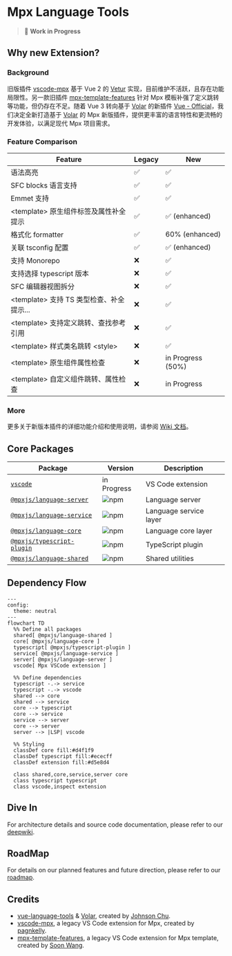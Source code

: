 # Mpx Language Tools

<div align="center">
<!-- etc. download icon -->
</div>

> 🚧 **Work in Progress**

## Why new Extension?

### Background

旧版插件 [vscode-mpx] 基于 Vue 2 的 [Vetur] 实现，目前维护不活跃，且存在功能局限性。另一款旧插件 [mpx-template-features] 针对 Mpx 模板补强了定义跳转等功能，但仍存在不足。随着 Vue 3 转向基于 [Volar] 的新插件 [Vue - Official][vue-official]，我们决定全新打造基于 [Volar] 的 Mpx 新版插件，提供更丰富的语言特性和更流畅的开发体验，以满足现代 Mpx 项目需求。

### Feature Comparison

| Feature                                    | Legacy | New               |
| ------------------------------------------ | ------ | ----------------- |
| 语法高亮                                   | ✅     | ✅                |
| SFC blocks 语言支持                        | ✅     | ✅                |
| Emmet 支持                                 | ✅     | ✅                |
| \<template\> 原生组件标签及属性补全提示    | ✅     | ✅ (enhanced)     |
| 格式化 formatter                           | ✅     | 60% (enhanced)    |
| 关联 tsconfig 配置                         | ✅     | ✅ (enhanced)     |
| 支持 Monorepo                              | ❌     | ✅                |
| 支持选择 typescript 版本                   | ❌     | ✅                |
| SFC 编辑器视图拆分                         | ❌     | ✅                |
| \<template\> 支持 TS 类型检查、补全提示... | ❌     | ✅                |
| \<template\> 支持定义跳转、查找参考引用    | ❌     | ✅                |
| \<template\> 样式类名跳转 \<style\>        | ❌     | ✅                |
| \<template\> 原生组件属性检查              | ❌     | in Progress (50%) |
| \<template\> 自定义组件跳转、属性检查      | ❌     | in Progress       |

### More

更多关于新版本插件的详细功能介绍和使用说明，请参阅 [Wiki 文档][mpx-vscode-wiki]。

## Core Packages

| Package                                  | Version             | Description            |
| ---------------------------------------- | ------------------- | ---------------------- |
| [`vscode`][mpx-vscode-readme]            | in Progress         | VS Code extension      |
| [`@mpxjs/language-server`][server-pkg]   | ![npm][server-npm]  | Language server        |
| [`@mpxjs/language-service`][service-pkg] | ![npm][service-npm] | Language service layer |
| [`@mpxjs/language-core`][core-pkg]       | ![npm][core-npm]    | Language core layer    |
| [`@mpxjs/typescript-plugin`][ts-pkg]     | ![npm][ts-npm]      | TypeScript plugin      |
| [`@mpxjs/language-shared`][shared-pkg]   | ![npm][shared-npm]  | Shared utilities       |

## Dependency Flow

```mermaid
---
config:
  theme: neutral
---
flowchart TD
  %% Define all packages
  shared[ @mpxjs/language-shared ]
  core[ @mpxjs/language-core ]
  typescript[ @mpxjs/typescript-plugin ]
  service[ @mpxjs/language-service ]
  server[ @mpxjs/language-server ]
  vscode[ Mpx VSCode extension ]

  %% Define dependencies
  typescript -.-> service
  typescript -.-> vscode
  shared --> core
  shared --> service
  core --> typescript
  core --> service
  service --> server
  core --> server
  server --> |LSP| vscode

  %% Styling
  classDef core fill:#d4f1f9
  classDef typescript fill:#ececff
  classDef extension fill:#d5e8d4

  class shared,core,service,server core
  class typescript typescript
  class vscode,inspect extension
```

## Dive In

For architecture details and source code documentation, please refer to our [deepwiki][mpx-deep-wiki].

## RoadMap

For details on our planned features and future direction, please refer to our [roadmap].

## Credits

- [vue-language-tools] & [Volar], created by [Johnson Chu].
- [vscode-mpx], a legacy VS Code extension for Mpx, created by [pagnkelly].
- [mpx-template-features], a legacy VS Code extension for Mpx template, created by [Soon Wang].

<!-- Reference Links -->

[vscode-mpx]: https://marketplace.visualstudio.com/items?itemName=pagnkelly.mpx
[mpx-template-features]: https://marketplace.visualstudio.com/items?itemName=wangshun.mpx-template-features
[vetur]: https://github.com/vuejs/vetur
[Volar]: https://github.com/volarjs/volar.js
[vue-official]: https://marketplace.visualstudio.com/items?itemName=Vue.volar
[vue-language-tools]: https://github.com/vuejs/language-tools
[mpx-deep-wiki]: https://deepwiki.com/mpx-ecology/language-tools
[mpx-vscode-wiki]: https://github.com/mpx-ecology/language-tools/wiki
[roadmap]: https://github.com/mpx-ecology/language-tools/wiki/Roadmap
[Johnson Chu]: https://github.com/johnsoncodehk
[pagnkelly]: https://github.com/pagnkelly
[Soon Wang]: https://github.com/wangshunnn

<!-- Package Links -->

[mpx-vscode-readme]: vscode/README.md
[server-pkg]: packages/language-server
[service-pkg]: packages/language-service
[core-pkg]: packages/language-core
[ts-pkg]: packages/typescript-plugin
[shared-pkg]: packages/language-shared

<!-- NPM Badge Links -->

[mpx-vscode-market]: https://img.shields.io/npm/v/@mpxjs/vscode-mpx
[server-npm]: https://img.shields.io/npm/v/@mpxjs/language-server
[service-npm]: https://img.shields.io/npm/v/@mpxjs/language-service
[core-npm]: https://img.shields.io/npm/v/@mpxjs/language-core
[ts-npm]: https://img.shields.io/npm/v/@mpxjs/typescript-plugin
[shared-npm]: https://img.shields.io/npm/v/@mpxjs/language-shared
